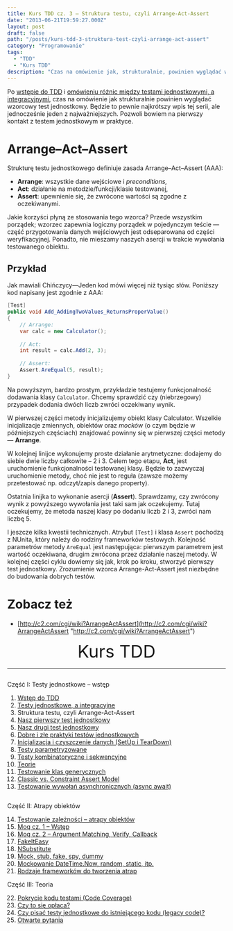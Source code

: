 ```yaml
---
title: Kurs TDD cz. 3 — Struktura testu, czyli Arrange-Act-Assert
date: "2013-06-21T19:59:27.000Z"
layout: post
draft: false
path: "/posts/kurs-tdd-3-struktura-test-czyli-arrange-act-assert"
category: "Programowanie"
tags:
  - "TDD"
  - "Kurs TDD"
description: "Czas na omówienie jak, strukturalnie, powinien wyglądać wzorcowy test jednostkowy (Arrange-Act-Assert)."
---
```


Po [wstępie do TDD](/posts/kurs-tdd-1-wstep/ "Kurs TDD część 1: Wstęp") i [omówieniu różnic między testami jednostkowymi, a integracyjnymi](/posts/kurs-tdd-2-testy-jednostkowe-a-testy-integracyjne/ "Kurs TDD część 2: Testy jednostkowe, a testy integracyjne"), czas na omówienie jak strukturalnie powinien wyglądać wzorcowy test jednostkowy. Będzie to pewnie najkrótszy wpis tej serii, ale jednocześnie jeden z najważniejszych. Pozwoli bowiem na pierwszy kontakt z testem jednostkowym w praktyce.

# Arrange–Act–Assert

Strukturę testu jednostkowego definiuje zasada Arrange–Act–Assert (AAA):

*   **Arrange**: wszystkie dane wejściowe i _preconditions,_
*   **Act**: działanie na metodzie/funkcji/klasie testowanej,
*   **Assert**: upewnienie się, że zwrócone wartości są zgodne z oczekiwanymi.

Jakie korzyści płyną ze stosowania tego wzorca? Przede wszystkim porządek; wzorzec zapewnia logiczny porządek w pojedynczym teście — część przygotowania danych wejściowych jest odseparowana od części weryfikacyjnej. Ponadto, nie mieszamy naszych asercji w trakcie wywołania testowanego obiektu.

## Przykład

Jak mawiali Chińczycy—Jeden kod mówi więcej niż tysiąc słów. Poniższy kod napisany jest zgodnie z AAA: 
```csharp
[Test]
public void Add_AddingTwoValues_ReturnsProperValue()
{
    // Arrange:
    var calc = new Calculator();
 
    // Act:
    int result = calc.Add(2, 3);
 
    // Assert:
    Assert.AreEqual(5, result);
}
```
 Na powyższym, bardzo prostym, przykładzie testujemy funkcjonalność dodawania klasy `Calculator`. Chcemy sprawdzić czy (niebrzegowy) przypadek dodania dwóch liczb zwróci oczekiwany wynik.
 
 W pierwszej części metody inicjalizujemy obiekt klasy Calculator. Wszelkie inicjalizacje zmiennych, obiektów oraz _mocków_ (o czym będzie w późniejszych częściach) znajdować powinny się w pierwszej części metody — **Arrange**.
 
 W kolejnej linijce wykonujemy proste działanie arytmetyczne: dodajemy do siebie dwie liczby całkowite – 2 i 3. Celem tego etapu, **Act**, jest uruchomienie funkcjonalności testowanej klasy. Będzie to zazwyczaj uruchomienie metody, choć nie jest to reguła (zawsze możemy przetestować np. odczyt/zapis danego property).
 
 Ostatnia linijka to wykonanie asercji (**Assert**). Sprawdzamy, czy zwrócony wynik z powyższego wywołania jest taki sam jak oczekujemy. Tutaj oczekujemy, że metoda naszej klasy po dodaniu liczb 2 i 3, zwróci nam liczbę 5.
 
 I jeszcze kilka kwestii technicznych. Atrybut `[Test]` i klasa `Assert` pochodzą z NUnita, który należy do rodziny frameworków testowych. Kolejność parametrów metody `AreEqual` jest następująca: pierwszym parametrem jest wartość oczekiwana, drugim zwrócona przez działanie naszej metody. W kolejnej części cyklu dowiemy się jak, krok po kroku, stworzyć pierwszy test jednostkowy. Zrozumienie wzorca Arrange-Act-Assert jest niezbędne do budowania dobrych testów.

# Zobacz też

*   [http://c2.com/cgi/wiki?ArrangeActAssert](http://c2.com/cgi/wiki?ArrangeActAssert "http://c2.com/cgi/wiki?ArrangeActAssert")


<!-- tdd-course-infobox-start -->
<div class="boxBorder">

<div style="text-align: center; font-size: 40px">Kurs TDD</div>

----

<div class="row">
<div class="column">

Część I: Testy jednostkowe – wstęp

1. [Wstęp do TDD](/posts/kurs-tdd-1-wstep/)
2. [Testy jednostkowe, a integracyjne](/posts/kurs-tdd-2-testy-jednostkowe-a-testy-integracyjne/)
3. Struktura testu, czyli Arrange-Act-Assert
4. [Nasz pierwszy test jednostkowy](/posts/kurs-tdd-4-nasz-pierwszy-test-jednostkowy)
5. [Nasz drugi test jednostkowy](/posts/kurs-tdd-5-nasz-drugi-test-jednostkowy)
6. [Dobre i złe praktyki testów jednostkowych](/posts/kurs-tdd-6-dobre-i-zle-praktyki-testow-jednostkowych)
7. [Inicjalizacja i czyszczenie danych (SetUp i TearDown)](/posts/kurs-tdd-7-inicjalizacja-i-czyszczenie-danych-setup-i-teardown/)
8. [Testy parametryzowane](/posts/kurs-tdd-8-testy-parametryzowane)
9. [Testy kombinatoryczne i sekwencyjne](/posts/kurs-tdd-9-testy-kombinatoryczne-i-sekwencyjne)
10. [Teorie](/posts/kurs-tdd-10-teorie)
11. [Testowanie klas generycznych](/posts/kurs-tdd-11-testowanie-klas-generycznych)
12. [Classic vs. Constraint Assert Model](/posts/kurs-tdd-12-classic-vs-constraint-assert-model)
13. [Testowanie wywołań asynchronicznych (async await)](/posts/kurs-tdd-13-testowanie-wywolan-asynchronicznych-async-await)

</div>

<div class="column">

Część II: Atrapy obiektów

14. [Testowanie zależności – atrapy obiektów](/posts/kurs-tdd-14-testowanie-zaleznosci-atrapy-obiektow)
2. [Moq cz. 1 – Wstęp](/posts/kurs-tdd-15-wstep-do-moq)
3. [Moq cz. 2 – Argument Matching, Verify, Callback](/posts/kurs-tdd-16-zaawansowane-techniki-moq-argument-matching-verify-callback)
4. [FakeItEasy](/posts/kurs-tdd-17-fakeiteasy)
5. [NSubstitute](/posts/kurs-tdd-18-nsubstitute)
6. [Mock, stub, fake, spy, dummy](/posts/kurs-tdd-19-mock-stub-fake-spy-dummy)
7. [Mockowanie DateTime.Now, random, static, itp.](/posts/kurs-tdd-20-mockowanie-datetime-now-random-static-itp)
8. [Rodzaje frameworków do tworzenia atrap](/posts/kurs-tdd-21-rodzaje-frameworkow-do-tworzenia-atrap/)

Część III: Teoria

22. [Pokrycie kodu testami (Code Coverage)](/posts/kurs-tdd-22-pokrycie-kodu-testami-code-coverage/)
1. [Czy to się opłaca?](/posts/kurs-tdd-23-czy-to-sie-oplaca/)
1. [Czy pisać testy jednostkowe do istniejącego kodu (legacy code)?](/posts/kurs-tdd-24-czy-pisac-testy-jednostkowe-do-istniejacego-kodu-legacy-code/)
1. [Otwarte pytania](/posts/kurs-tdd-25-otwarte-pytania/)

</div>
</div>
</div>
<!-- tdd-course-infobox-end -->